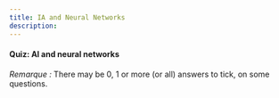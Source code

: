 ```yaml
---
title: IA and Neural Networks
description:
---
```


#### Quiz: AI and neural networks

_Remarque :_ There may be 0, 1 or more (or all) answers to tick, on some questions.
